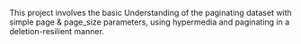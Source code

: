 This project involves the basic Understanding of the paginating dataset with simple page & page_size parameters, using hypermedia and paginating in a deletion-resilient manner.
